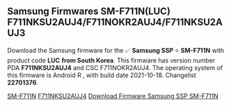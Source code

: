<h2>Samsung Firmwares SM-F711N(LUC) F711NKSU2AUJ4/F711NOKR2AUJ4/F711NKSU2AUJ3</h2>
Download the Samsung firmware for the ✅ <strong>Samsung SSP </strong> ⭐ <strong>SM-F711N</strong> with product code <strong>LUC</strong> <strong> from South Korea</strong>. This firmware has version number PDA <strong>F711NKSU2AUJ4</strong> and CSC F711NOKR2AUJ4. The operating system of this firmware is Android R , with build date 2021-10-18. Changelist <strong>22701376</strong>.


[SM-F711N](https://samfirm.shop/samsung/model/SM-F711N)
[F711NKSU2AUJ4](https://samfirm.shop/samsung/pda/F711NKSU2AUJ4)
[Download Firmware Samsung SSP SM-F711N](https://samfirm.shop/samsung/firmware/465904)
